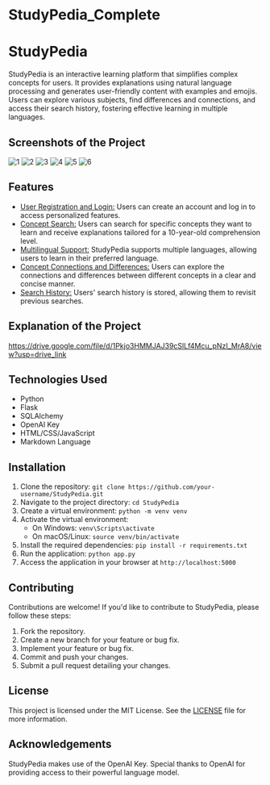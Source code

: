 # StudyPedia_Complete
# StudyPedia

StudyPedia is an interactive learning platform that simplifies complex concepts for users. It provides explanations using natural language processing and generates user-friendly content with examples and emojis. Users can explore various subjects, find differences and connections, and access their search history, fostering effective learning in multiple languages.

## Screenshots of the Project

![1](https://github.com/Harshil-Kumar/StudyPedia_Complete/assets/114159242/44ac236c-bbe6-437f-9222-867d19235d68)
![2](https://github.com/Harshil-Kumar/StudyPedia_Complete/assets/114159242/245f6f32-6317-4f8c-a0f4-065a97c21074)
![3](https://github.com/Harshil-Kumar/StudyPedia_Complete/assets/114159242/25fab5c9-ff22-487d-9f64-46e4645ca8df)
![4](https://github.com/Harshil-Kumar/StudyPedia_Complete/assets/114159242/cbaa251a-fa48-4fbe-a8d2-447ee8b89f75)
![5](https://github.com/Harshil-Kumar/StudyPedia_Complete/assets/114159242/3be12268-6a86-4524-97c2-2399a52c6091)
![6](https://github.com/Harshil-Kumar/StudyPedia_Complete/assets/114159242/340fbbda-f745-49fc-9b62-4950f2bd22de)


## Features

- <ins>User Registration and Login:</ins> Users can create an account and log in to access personalized features.
- <ins>Concept Search:</ins> Users can search for specific concepts they want to learn and receive explanations tailored for a 10-year-old comprehension level.
- <ins>Multilingual Support:</ins> StudyPedia supports multiple languages, allowing users to learn in their preferred language.
- <ins>Concept Connections and Differences:</ins> Users can explore the connections and differences between different concepts in a clear and concise manner.
- <ins>Search History:</ins> Users' search history is stored, allowing them to revisit previous searches.

## Explanation of the Project

https://drive.google.com/file/d/1Pkjo3HMMJAJ39cSlLf4Mcu_pNzI_MrA8/view?usp=drive_link

## Technologies Used

- Python
- Flask
- SQLAlchemy
- OpenAI Key
- HTML/CSS/JavaScript
- Markdown Language

## Installation

1. Clone the repository: `git clone https://github.com/your-username/StudyPedia.git`
2. Navigate to the project directory: `cd StudyPedia`
3. Create a virtual environment: `python -m venv venv`
4. Activate the virtual environment:
   - On Windows: `venv\Scripts\activate`
   - On macOS/Linux: `source venv/bin/activate`
5. Install the required dependencies: `pip install -r requirements.txt`
6. Run the application: `python app.py`
7. Access the application in your browser at `http://localhost:5000`

## Contributing

Contributions are welcome! If you'd like to contribute to StudyPedia, please follow these steps:

1. Fork the repository.
2. Create a new branch for your feature or bug fix.
3. Implement your feature or bug fix.
4. Commit and push your changes.
5. Submit a pull request detailing your changes.

## License

This project is licensed under the MIT License. See the [LICENSE](LICENSE) file for more information.

## Acknowledgements

StudyPedia makes use of the OpenAI Key. Special thanks to OpenAI for providing access to their powerful language model.
